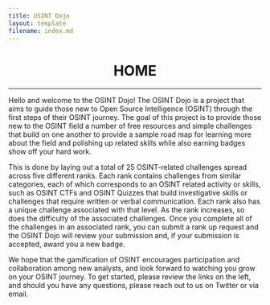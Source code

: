 ```yaml
---
title: OSINT Dojo
layout: template
filename: index.md
--- 
```


<center> <h1> HOME </h1> </center>
<hr>
<p>
Hello and welcome to the OSINT Dojo! The OSINT Dojo is a project that aims to guide those new to Open Source Intelligence (OSINT) through the first steps of their OSINT journey. The goal of this project is to provide those new to the OSINT field a number of free resources and simple challenges that build on one another to provide a sample road map for learning more about the field and polishing up related skills while also earning badges show off your hard work.

This is done by laying out a total of 25 OSINT-related challenges spread across five different ranks. Each rank contains challenges from similar categories, each of which corresponds to an OSINT related activity or skills, such as OSINT CTFs and OSINT Quizzes that build investigative skills or challenges that require written or verbal communication. Each rank also has a unique challenge associated with that level. As the rank increases, so does the difficulty of the associated challenges. Once you complete all of the challenges in an associated rank, you can submit a rank up request and the OSINT Dojo will review your submission and, if your submission is accepted, award you a new badge.

We hope that the gamification of OSINT encourages participation and collaboration among new analysts, and look forward to watching you grow on your OSINT journey. To get started, please review the links on the left, and should you have any questions, please reach out to us on Twitter or via email.
</p>


